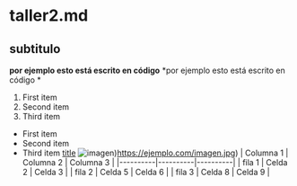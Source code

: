 # taller2.md
## subtitulo
**por ejemplo esto está escrito en código** *por ejemplo esto está escrito en código *
1. First item
2. Second item
3. Third item
- First item
- Second item
- Third item
 [title](https://lumigv.github.io/iaw_202324/unidad1/taller2.html)
 ![imagen](https://ejemplo.com/imagen.jpg))https://ejemplo.com/imagen.jpg)
| Columna 1 | Columna 2 | Columna 3 |
|----------|----------|----------|
| fila 1    | Celda 2   | Celda 3   |
| fila 2    | Celda 5   | Celda 6   |
| fila 3    | Celda 8   | Celda 9   |
